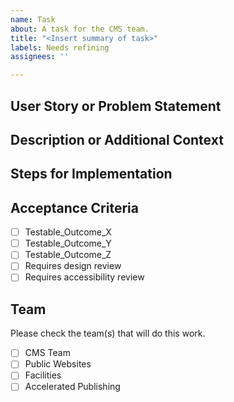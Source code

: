 ```yaml
---
name: Task
about: A task for the CMS team.
title: "<Insert summary of task>"
labels: Needs refining
assignees: ''

---
```


## User Story or Problem Statement


## Description or Additional Context 


## Steps for Implementation


## Acceptance Criteria
- [ ] Testable_Outcome_X
- [ ] Testable_Outcome_Y
- [ ] Testable_Outcome_Z
- [ ] Requires design review
- [ ] Requires accessibility review

## Team
Please check the team(s) that will do this work.

- [ ] CMS Team
- [ ] Public Websites
- [ ] Facilities
- [ ] Accelerated Publishing
